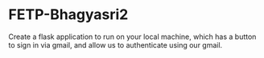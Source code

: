# FETP-Bhagyasri2
Create a flask application to run on your local machine, which has a button to sign in via gmail, and allow us to authenticate using our gmail. 
